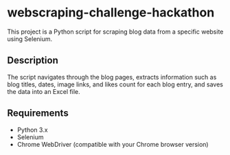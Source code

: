 # webscraping-challenge-hackathon

This project is a Python script for scraping blog data from a specific website using Selenium.

## Description

The script navigates through the blog pages, extracts information such as blog titles, dates, image links, and likes count for each blog entry, and saves the data into an Excel file.

## Requirements

- Python 3.x
- Selenium
- Chrome WebDriver (compatible with your Chrome browser version)

